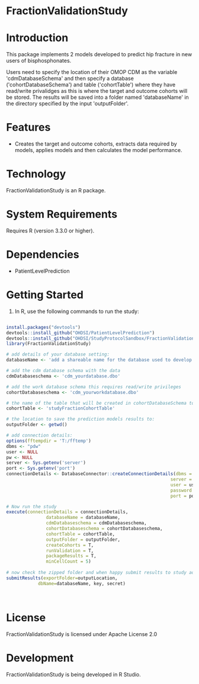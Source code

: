 FractionValidationStudy
======================

  Introduction
============
  This package implements 2 models developed to predict hip fracture in new users of bisphosphonates.
  
  Users need to specify the location of their OMOP CDM as the variable 'cdmDatabaseSchema' and then specify a database ('cohortDatabaseSchema') and table ('cohortTable') where they have read/write privalidges as this is where the target and outcome cohorts will be stored.  The results will be saved into a folder named 'databaseName' in the directory specified by the input 'outputFolder'. 


Features
========
  - Creates the target and outcome cohorts, extracts data required by models, applies models and then calculates the model performance. 

Technology
==========
  FractionValidationStudy is an R package.

System Requirements
===================
  Requires R (version 3.3.0 or higher).

Dependencies
============
  * PatientLevelPrediction

Getting Started
===============
  1. In R, use the following commands to run the study:

  ```r

install.packages("devtools")
devtools::install_github("OHDSI/PatientLevelPrediction")
devtools::install_github("OHDSI/StudyProtocolSandbox/FractionValidationStudy")
library(FractionValidationStudy)

# add details of your database setting:
databaseName <- 'add a shareable name for the database used to develop the models'

# add the cdm database schema with the data
cdmDatabaseschema <- 'cdm_yourdatabase.dbo'

# add the work database schema this requires read/write privileges 
cohortDatabaseschema <- 'cdm_yourworkdatabase.dbo'

# the name of the table that will be created in cohortDatabaseSchema to hold the cohorts
cohortTable <- 'studyFractionCohortTable'

# the location to save the prediction models results to:
outputFolder <- getwd()

# add connection details:
options(fftempdir = 'T:/fftemp')
dbms <- "pdw"
user <- NULL
pw <- NULL
server <- Sys.getenv('server')
port <- Sys.getenv('port')
connectionDetails <- DatabaseConnector::createConnectionDetails(dbms = dbms,
                                                                server = server,
                                                                user = user,
                                                                password = pw,
                                                                port = port)

# Now run the study
execute(connectionDetails = connectionDetails,
                 databaseName = databaseName,
                 cdmDatabaseschema = cdmDatabaseschema,
                 cohortDatabaseschema = cohortDatabaseschema,
                 cohortTable = cohortTable,
                 outputFolder = outputFolder,
                 createCohorts = T,
                 runValidation = T,
                 packageResults = T,
                 minCellCount = 5)
                 
# now check the zipped folder and when happy submit results to study admin 
submitResults(exportFolder=outputLocation,
              dbName=databaseName, key, secret)




```

License
=======
  FractionValidationStudy is licensed under Apache License 2.0

Development
===========
  FractionValidationStudy is being developed in R Studio.

